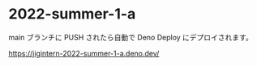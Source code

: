 # 2022-summer-1-a

main ブランチに PUSH されたら自動で Deno Deploy にデプロイされます。

https://jigintern-2022-summer-1-a.deno.dev/

